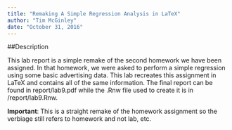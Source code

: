 ```yaml
---
title: "Remaking A Simple Regression Analysis in LaTeX"
author: "Tim McGinley"
date: "October 31, 2016"
---
```


##Description

This lab report is a simple remake of the second homework we have been assigned. In that homework, we were asked to perform a simple regression using some basic advertising data.  This lab recreates this assignment in LaTeX and contains all of the same information.  The final report can be found in report/lab9.pdf while the .Rnw file used to create it is in /report/lab9.Rnw.

**Important**: This is a straight remake of the homework assignment so the verbiage still refers to homework and not lab, etc.
